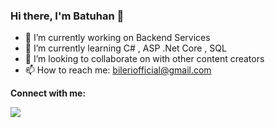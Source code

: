 ### Hi there, I'm Batuhan 👋

- 🔭 I’m currently working on Backend Services
- 🌱 I’m currently learning C# , ASP .Net Core , SQL
- 👯 I’m looking to collaborate on with other content creators
- 📫 How to reach me: bileriofficial@gmail.com

<strong> Connect with me: </strong>



<img src="https://github-readme-stats.vercel.app/api?username=batuhanileri&&show_icons=true&title_color=ffffff&icon_color=bb2acf&text_color=daf7dc&bg_color=151515">


